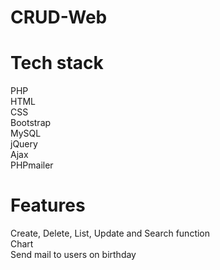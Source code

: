 # CRUD-Web
<h1>Tech stack</h1>
PHP </br>
HTML </br>
CSS </br>
Bootstrap </br>
MySQL </br>
jQuery </br>
Ajax </br>
PHPmailer </br>
<h1>Features</h1>
Create, Delete, List, Update and Search function </br>
Chart</br>
Send mail to users on birthday</br>

